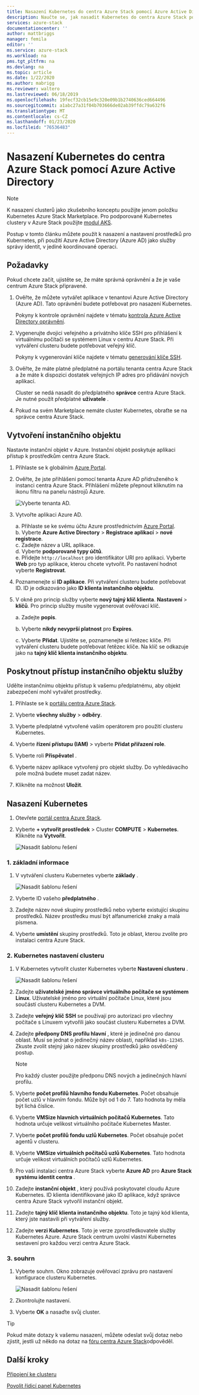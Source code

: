 ```yaml
---
title: Nasazení Kubernetes do centra Azure Stack pomocí Azure Active Directory (Azure AD) | Microsoft Docs
description: Naučte se, jak nasadit Kubernetes do centra Azure Stack pomocí Azure Active Directory (Azure AD).
services: azure-stack
documentationcenter: ''
author: mattbriggs
manager: femila
editor: ''
ms.service: azure-stack
ms.workload: na
pms.tgt_pltfrm: na
ms.devlang: na
ms.topic: article
ms.date: 1/22/2020
ms.author: mabrigg
ms.reviewer: waltero
ms.lastreviewed: 06/18/2019
ms.openlocfilehash: 19fecf32cb15e9c320e09b1b2740636ced664496
ms.sourcegitcommit: a1abc27a31f04b703666de02ab39ffdc79a632f6
ms.translationtype: MT
ms.contentlocale: cs-CZ
ms.lasthandoff: 01/23/2020
ms.locfileid: "76536483"
---
```

# <a name="deploy-kubernetes-to-azure-stack-hub-using-azure-active-directory"></a>Nasazení Kubernetes do centra Azure Stack pomocí Azure Active Directory

> [!Note]  
> K nasazení clusterů jako zkušebního konceptu použijte jenom položku Kubernetes Azure Stack Marketplace. Pro podporované Kubernetes clustery v Azure Stack použijte [modul AKS](azure-stack-kubernetes-aks-engine-overview.md).

Postup v tomto článku můžete použít k nasazení a nastavení prostředků pro Kubernetes, při použití Azure Active Directory (Azure AD) jako služby správy identit, v jediné koordinované operaci.

## <a name="prerequisites"></a>Požadavky

Pokud chcete začít, ujistěte se, že máte správná oprávnění a že je vaše centrum Azure Stack připravené.

1. Ověřte, že můžete vytvářet aplikace v tenantovi Azure Active Directory (Azure AD). Tato oprávnění budete potřebovat pro nasazení Kubernetes.

    Pokyny k kontrole oprávnění najdete v tématu [kontrola Azure Active Directory oprávnění](https://docs.microsoft.com/azure/azure-resource-manager/resource-group-create-service-principal-portal).

1. Vygenerujte dvojici veřejného a privátního klíče SSH pro přihlášení k virtuálnímu počítači se systémem Linux v centru Azure Stack. Při vytváření clusteru budete potřebovat veřejný klíč.

    Pokyny k vygenerování klíče najdete v tématu [generování klíče SSH](azure-stack-dev-start-howto-ssh-public-key.md).

1. Ověřte, že máte platné předplatné na portálu tenanta centra Azure Stack a že máte k dispozici dostatek veřejných IP adres pro přidávání nových aplikací.

    Cluster se nedá nasadit do předplatného **správce** centra Azure Stack. Je nutné použít předplatné **uživatele** . 

1. Pokud na svém Marketplace nemáte cluster Kubernetes, obraťte se na správce centra Azure Stack.

## <a name="create-a-service-principal"></a>Vytvoření instančního objektu

Nastavte instanční objekt v Azure. Instanční objekt poskytuje aplikaci přístup k prostředkům centra Azure Stack.

1. Přihlaste se k globálním [Azure Portal](https://portal.azure.com).

1. Ověřte, že jste přihlášeni pomocí tenanta Azure AD přidruženého k instanci centra Azure Stack. Přihlášení můžete přepnout kliknutím na ikonu filtru na panelu nástrojů Azure.

    ![Vyberte tenanta AD.](media/azure-stack-solution-template-kubernetes-deploy/tenantselector.png)

1. Vytvořte aplikaci Azure AD.

    a. Přihlaste se ke svému účtu Azure prostřednictvím [Azure Portal](https://portal.azure.com).  
    b. Vyberte **Azure Active Directory** > **Registrace aplikací** > **nové registrace**.  
    c. Zadejte název a URL aplikace.  
    d. Vyberte **podporované typy účtů**.  
    e.  Přidejte `http://localhost` pro identifikátor URI pro aplikaci. Vyberte **Web** pro typ aplikace, kterou chcete vytvořit. Po nastavení hodnot vyberte **Registrovat**.

1. Poznamenejte si **ID aplikace**. Při vytváření clusteru budete potřebovat ID. ID je odkazováno jako **ID klienta instančního objektu**.

1. V okně pro princip služby vyberte **nový tajný klíč klienta**. **Nastavení** > **klíčů**. Pro princip služby musíte vygenerovat ověřovací klíč.

    a. Zadejte **popis**.

    b. Vyberte **nikdy nevyprší platnost** pro **Expires**.

    c. Vyberte **Přidat**. Ujistěte se, poznamenejte si řetězec klíče. Při vytváření clusteru budete potřebovat řetězec klíče. Na klíč se odkazuje jako na **tajný klíč klienta instančního objektu**.

## <a name="give-the-service-principal-access"></a>Poskytnout přístup instančního objektu služby

Udělte instančnímu objektu přístup k vašemu předplatnému, aby objekt zabezpečení mohl vytvářet prostředky.

1.  Přihlaste se k [portálu centra Azure Stack](https://portal.local.azurestack.external/).

1. Vyberte **všechny služby** > **odběry**.

1. Vyberte předplatné vytvořené vaším operátorem pro použití clusteru Kubernetes.

1. Vyberte **řízení přístupu (IAM)** > vyberte **Přidat přiřazení role**.

1. Vyberte roli **Přispěvatel** .

1. Vyberte název aplikace vytvořený pro objekt služby. Do vyhledávacího pole možná budete muset zadat název.

1. Klikněte na možnost **Uložit**.

## <a name="deploy-kubernetes"></a>Nasazení Kubernetes

1. Otevřete [portál centra Azure Stack](https://portal.local.azurestack.external).

1. Vyberte **+ vytvořit prostředek** > Cluster **COMPUTE** > **Kubernetes**. Klikněte na **Vytvořit**.

    ![Nasadit šablonu řešení](media/azure-stack-solution-template-kubernetes-deploy/01_kub_market_item.png)

### <a name="1-basics"></a>1. základní informace

1. V vytváření clusteru Kubernetes vyberte **základy** .

    ![Nasadit šablonu řešení](media/azure-stack-solution-template-kubernetes-deploy/02_kub_config_basic.png)

1. Vyberte ID vašeho **předplatného** .

1. Zadejte název nové skupiny prostředků nebo vyberte existující skupinu prostředků. Název prostředku musí být alfanumerické znaky a malá písmena.

1. Vyberte **umístění** skupiny prostředků. Toto je oblast, kterou zvolíte pro instalaci centra Azure Stack.

### <a name="2-kubernetes-cluster-settings"></a>2. Kubernetes nastavení clusteru

1. V Kubernetes vytvořit cluster Kubernetes vyberte **Nastavení clusteru** .

    ![Nasadit šablonu řešení](media/azure-stack-solution-template-kubernetes-deploy/03_kub_config_settings-aad.png)

1. Zadejte **uživatelské jméno správce virtuálního počítače se systémem Linux**. Uživatelské jméno pro virtuální počítače Linux, které jsou součástí clusteru Kubernetes a DVM.

1. Zadejte **veřejný klíč SSH** se používají pro autorizaci pro všechny počítače s Linuxem vytvořili jako součást clusteru Kubernetes a DVM.

1. Zadejte **předpony DNS profilu hlavní** , které je jedinečné pro danou oblast. Musí se jednat o jedinečný název oblasti, například `k8s-12345`. Zkuste zvolit stejný jako název skupiny prostředků jako osvědčený postup.

    > [!Note]  
    > Pro každý cluster použijte předponu DNS nových a jedinečných hlavní profilu.

1. Vyberte **počet profilů hlavního fondu Kubernetes**. Počet obsahuje počet uzlů v hlavním fondu. Může být od 1 do 7. Tato hodnota by měla být lichá číslice.

1. Vyberte **VMSize hlavních virtuálních počítačů Kubernetes**. Tato hodnota určuje velikost virtuálního počítače Kubernetes Master. 

1. Vyberte **počet profilů fondu uzlů Kubernetes**. Počet obsahuje počet agentů v clusteru. 

1. Vyberte **VMSize virtuálních počítačů uzlů Kubernetes**. Tato hodnota určuje velikost virtuálních počítačů uzlů Kubernetes. 

1. Pro vaši instalaci centra Azure Stack vyberte **Azure AD** pro **Azure Stack systému identit centra** .

1. Zadejte **instanční objekt** , který používá poskytovatel cloudu Azure Kubernetes. ID klienta identifikované jako ID aplikace, když správce centra Azure Stack vytvořil instanční objekt.

1. Zadejte **tajný klíč klienta instančního objektu**. Toto je tajný kód klienta, který jste nastavili při vytváření služby.

1. Zadejte **verzi Kubernetes**. Toto je verze zprostředkovatele služby Kubernetes Azure. Azure Stack centrum uvolní vlastní Kubernetes sestavení pro každou verzi centra Azure Stack.

### <a name="3-summary"></a>3. souhrn

1. Vyberte souhrn. Okno zobrazuje ověřovací zprávu pro nastavení konfigurace clusteru Kubernetes.

    ![Nasadit šablonu řešení](media/azure-stack-solution-template-kubernetes-deploy/04_preview.png)

2. Zkontrolujte nastavení.

3. Vyberte **OK** a nasaďte svůj cluster.

> [!TIP]  
>  Pokud máte dotazy k vašemu nasazení, můžete odeslat svůj dotaz nebo zjistit, jestli už někdo na dotaz na [fóru centra Azure Stack](https://social.msdn.microsoft.com/Forums/azure/home?forum=azurestack)odpověděl.


## <a name="next-steps"></a>Další kroky

[Připojení ke clusteru](azure-stack-solution-template-kubernetes-deploy.md#connect-to-your-cluster)

[Povolit řídicí panel Kubernetes](azure-stack-solution-template-kubernetes-dashboard.md)
